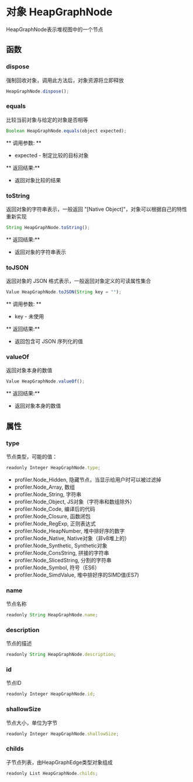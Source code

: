 # 对象 HeapGraphNode
HeapGraphNode表示堆视图中的一个节点

## 函数
        
### dispose
强制回收对象，调用此方法后，对象资源将立即释放
```JavaScript
HeapGraphNode.dispose();
```

### equals
比较当前对象与给定的对象是否相等
```JavaScript
Boolean HeapGraphNode.equals(object expected);
```

** 调用参数: **
* expected - 制定比较的目标对象

** 返回结果:**
* 返回对象比较的结果

### toString
返回对象的字符串表示，一般返回 &#34;[Native Object]&#34;，对象可以根据自己的特性重新实现
```JavaScript
String HeapGraphNode.toString();
```

** 返回结果:**
* 返回对象的字符串表示

### toJSON
返回对象的 JSON 格式表示，一般返回对象定义的可读属性集合
```JavaScript
Value HeapGraphNode.toJSON(String key = "");
```

** 调用参数: **
* key - 未使用

** 返回结果:**
* 返回包含可 JSON 序列化的值

### valueOf
返回对象本身的数值
```JavaScript
Value HeapGraphNode.valueOf();
```

** 返回结果:**
* 返回对象本身的数值

## 属性
        
### type
节点类型，可能的值：
```JavaScript
readonly Integer HeapGraphNode.type;
```

- profiler.Node_Hidden,         隐藏节点，当显示给用户时可以被过滤掉
- profiler.Node_Array,          数组
- profiler.Node_String,         字符串
- profiler.Node_Object,         JS对象（字符串和数组除外）
- profiler.Node_Code,           编译后的代码
- profiler.Node_Closure,        函数闭包
- profiler.Node_RegExp,         正则表达式
- profiler.Node_HeapNumber,     堆中排好序的数字
- profiler.Node_Native,         Native对象（非v8堆上的）
- profiler.Node_Synthetic,      Synthetic对象
- profiler.Node_ConsString,     拼接的字符串
- profiler.Node_SlicedString,   分割的字符串
- profiler.Node_Symbol,         符号（ES6）
- profiler.Node_SimdValue,      堆中排好序的SIMD值(ES7)

### name
节点名称
```JavaScript
readonly String HeapGraphNode.name;
```

### description
节点的描述
```JavaScript
readonly String HeapGraphNode.description;
```

### id
节点ID
```JavaScript
readonly Integer HeapGraphNode.id;
```

### shallowSize
节点大小，单位为字节
```JavaScript
readonly Integer HeapGraphNode.shallowSize;
```

### childs
子节点列表，由HeapGraphEdge类型对象组成
```JavaScript
readonly List HeapGraphNode.childs;
```

